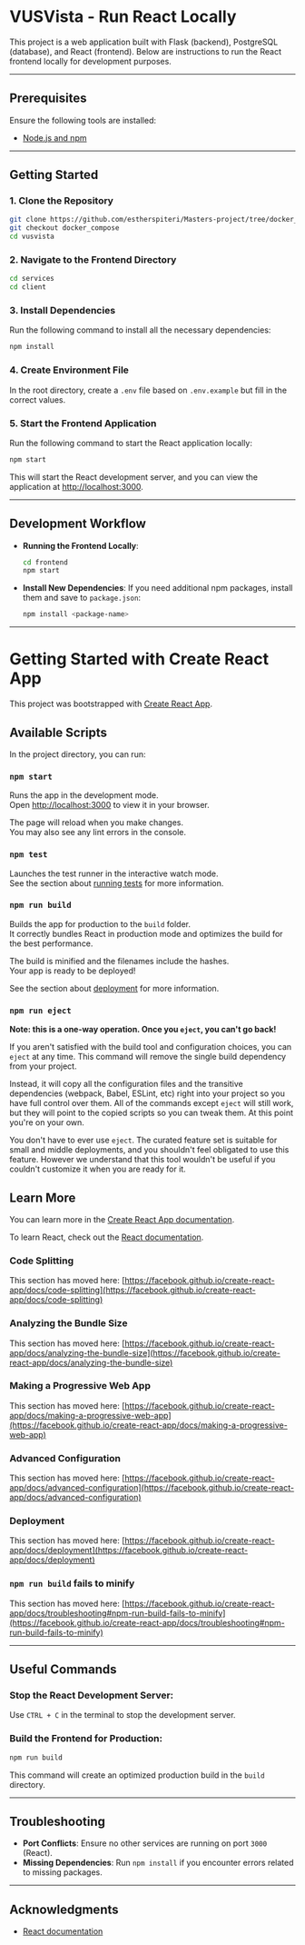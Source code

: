 # VUSVista - Run React Locally

This project is a web application built with Flask (backend), PostgreSQL (database), and React (frontend). Below are instructions to run the React frontend locally for development purposes.

---

## Prerequisites

Ensure the following tools are installed:

- [Node.js and npm](https://nodejs.org/)

---

## Getting Started

### 1. Clone the Repository

```bash
git clone https://github.com/estherspiteri/Masters-project/tree/docker_compose
git checkout docker_compose 
cd vusvista
```

### 2. Navigate to the Frontend Directory

```bash
cd services
cd client
```

### 3. Install Dependencies

Run the following command to install all the necessary dependencies:

```bash
npm install
```
### 4. Create Environment File

In the root directory, create a `.env` file based on `.env.example` but fill in the correct values.


### 5. Start the Frontend Application

Run the following command to start the React application locally:

```bash
npm start
```

This will start the React development server, and you can view the application at [http://localhost:3000](http://localhost:3000).

---

## Development Workflow

- **Running the Frontend Locally**:
  ```bash
  cd frontend
  npm start
  ```

- **Install New Dependencies**:
  If you need additional npm packages, install them and save to `package.json`:
  ```bash
  npm install <package-name>
  ```

---

# Getting Started with Create React App

This project was bootstrapped with [Create React App](https://github.com/facebook/create-react-app).

## Available Scripts

In the project directory, you can run:

### `npm start`

Runs the app in the development mode.\
Open [http://localhost:3000](http://localhost:3000) to view it in your browser.

The page will reload when you make changes.\
You may also see any lint errors in the console.

### `npm test`

Launches the test runner in the interactive watch mode.\
See the section about [running tests](https://facebook.github.io/create-react-app/docs/running-tests) for more information.

### `npm run build`

Builds the app for production to the `build` folder.\
It correctly bundles React in production mode and optimizes the build for the best performance.

The build is minified and the filenames include the hashes.\
Your app is ready to be deployed!

See the section about [deployment](https://facebook.github.io/create-react-app/docs/deployment) for more information.

### `npm run eject`

**Note: this is a one-way operation. Once you `eject`, you can't go back!**

If you aren't satisfied with the build tool and configuration choices, you can `eject` at any time. This command will remove the single build dependency from your project.

Instead, it will copy all the configuration files and the transitive dependencies (webpack, Babel, ESLint, etc) right into your project so you have full control over them. All of the commands except `eject` will still work, but they will point to the copied scripts so you can tweak them. At this point you're on your own.

You don't have to ever use `eject`. The curated feature set is suitable for small and middle deployments, and you shouldn't feel obligated to use this feature. However we understand that this tool wouldn't be useful if you couldn't customize it when you are ready for it.

## Learn More

You can learn more in the [Create React App documentation](https://facebook.github.io/create-react-app/docs/getting-started).

To learn React, check out the [React documentation](https://reactjs.org/).

### Code Splitting

This section has moved here: [https://facebook.github.io/create-react-app/docs/code-splitting](https://facebook.github.io/create-react-app/docs/code-splitting)

### Analyzing the Bundle Size

This section has moved here: [https://facebook.github.io/create-react-app/docs/analyzing-the-bundle-size](https://facebook.github.io/create-react-app/docs/analyzing-the-bundle-size)

### Making a Progressive Web App

This section has moved here: [https://facebook.github.io/create-react-app/docs/making-a-progressive-web-app](https://facebook.github.io/create-react-app/docs/making-a-progressive-web-app)

### Advanced Configuration

This section has moved here: [https://facebook.github.io/create-react-app/docs/advanced-configuration](https://facebook.github.io/create-react-app/docs/advanced-configuration)

### Deployment

This section has moved here: [https://facebook.github.io/create-react-app/docs/deployment](https://facebook.github.io/create-react-app/docs/deployment)

### `npm run build` fails to minify

This section has moved here: [https://facebook.github.io/create-react-app/docs/troubleshooting#npm-run-build-fails-to-minify](https://facebook.github.io/create-react-app/docs/troubleshooting#npm-run-build-fails-to-minify)

---

## Useful Commands

### Stop the React Development Server:

Use `CTRL + C` in the terminal to stop the development server.

### Build the Frontend for Production:

```bash
npm run build
```

This command will create an optimized production build in the `build` directory.

---

## Troubleshooting

- **Port Conflicts**: Ensure no other services are running on port `3000` (React).
- **Missing Dependencies**: Run `npm install` if you encounter errors related to missing packages.


---

## Acknowledgments

- [React documentation](https://reactjs.org/)